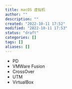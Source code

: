```yaml
---
title: macOS 虚拟机
author: ""
description: ""
created: "2022-10-11 17:52"
modified: "2022-10-11 17:53"
status: "draft"
categories: []
tags: []
aliases: []
---
```


- PD
- VMWare Fusion
- CrossOver
- UTM
- VirtualBox
